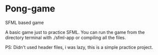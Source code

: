 # Pong-game
SFML based game

A basic game just to practice SFML. You can run the game from the directory terminal with ./sfml-app or compiling all the files.

PS: Didn't used header files, i was lazy, this is a simple practice project.
